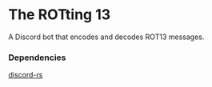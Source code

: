 # The ROTting 13
A Discord bot that encodes and decodes ROT13 messages.

### Dependencies
[discord-rs](https://github.com/Bocom/discord-rs)
